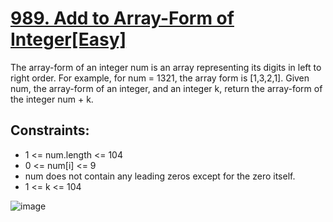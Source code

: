 # [989. Add to Array-Form of Integer[Easy]](https://leetcode.com/problems/add-to-array-form-of-integer/)

The array-form of an integer num is an array representing its digits in left to right order. For example, for num = 1321, the array form is [1,3,2,1]. Given num, the array-form of an integer, and an integer k, return the array-form of the integer num + k.

## Constraints:

- 1 <= num.length <= 104
- 0 <= num[i] <= 9
- num does not contain any leading zeros except for the zero itself.
- 1 <= k <= 104

![image](https://user-images.githubusercontent.com/97858274/192084566-2e338930-3f80-4e3d-94ea-63c5f45a83ee.png)
